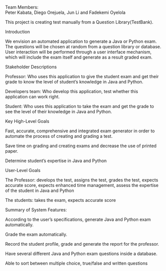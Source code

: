 Team Members:  
Peter Kabata, Diego Orejuela, Jun Li and Fadekemi Oyelola

This project is creating test manually from a Question Library(TestBank).


Introduction 

We envision an automated application to generate a Java or Python exam. The questions will be chosen at random from a question library or database. User interaction will be performed through a user interface mechanism, which will include the exam itself and generate as a result graded exam.   

Stakeholder Descriptions 

Professor:  Who uses this application to give the student exam and get their grade to know the level of student’s knowledge in Java and Python.   

Developers team:  Who develop this application, test whether this application can work right.  

Student: Who uses this application to take the exam and get the grade to see the level of their knowledge in Java and Python.  

Key High-Level Goals 

Fast, accurate, comprehensive and integrated exam generator in order to automate the process of creating and grading a test.  

Save time on grading and creating exams and decrease the use of printed paper. 

Determine student’s expertise in Java and Python  

User-Level Goals 

The Professor: develops the test, assigns the test, grades the test, expects accurate score, expects enhanced time management, assess the expertise of the student in Java and Python 

The students: takes the exam, expects accurate score 


Summary of System Features:  

According to the user’s specifications, generate Java and Python exam automatically. 

Grade the exam automatically. 

Record the student profile, grade and generate the report for the professor. 

Have several different Java and Python exam questions inside a database.  

Able to sort between multiple choice, true/false and written questions
